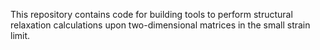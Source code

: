 This repository contains code for building tools to perform structural
relaxation calculations upon two-dimensional matrices in the small strain
limit.
